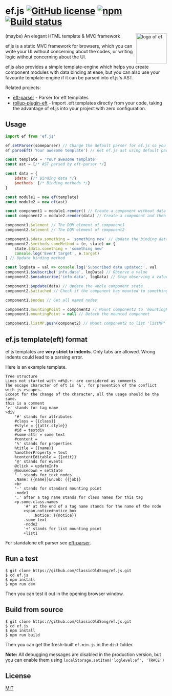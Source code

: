 # ef.js [![GitHub license](https://img.shields.io/badge/license-MIT-blue.svg?style=flat-square)](https://raw.githubusercontent.com/ClassicOldSong/ef.js/master/LICENSE) [![npm](https://img.shields.io/npm/dt/ef.js.svg?style=flat-square)](https://www.npmjs.com/package/ef.js) [![Build status](https://img.shields.io/travis/ClassicOldSong/ef.js.svg?style=flat-square)](https://travis-ci.org/ClassicOldSong/ef.js)
<img align="right" width="95" height="95" title="logo of ef" src="https://cloud.githubusercontent.com/assets/10512422/24116533/15dbd8b2-0de2-11e7-9ae8-6885f429a923.png">

(maybe) An elegant HTML template & MVC framework

ef.js is a static MVC framework for browsers, which you can write your UI without concerning about the codes, or writing logic without concerning about the UI.

ef.js also provides a simple template-engine which helps you create component modules with data binding at ease, but you can also use your favourite template-engine if it can be parsed into ef.js's AST.

Related projects:
+ [eft-parser](https://github.com/ClassicOldSong/eft-parser) - Parser for eft templates
+ [rollup-plugin-eft](https://github.com/ClassicOldSong/rollup-plugin-eft) - Import .eft templates directly from your code, taking the advantage of ef.js into your project with zero configuration.

## Usage
``` javascript
import ef from 'ef.js'

ef.setParser(someparser) // Change the default parser for ef.js so you can use a different type of template
ef.parseEft('Your awesome template') // Get ef.js ast using default parser

const template = 'Your awesome template'
const ast = [/* AST parsed by eft-parser */]

const data = {
	$data: {/* Binding data */}
	$methods: {/* Binding methods */}
}

const module1 = new ef(template)
const module2 = new ef(ast)

const component1 = module1.render() // Create a component without data
const component2 = module2.render(data) // Create a component and then updates it's data

component1.$element // The DOM element of component1
component2.$element // The DOM element of component2

component1.$data.something = 'something new' // Update the binding data 'something'
component2.$methods.someMethod = (e, state) => {
	state.$data.something = 'something new'
	console.log('Event target', e.target)
} // Update binding method

const logData = val => console.log('Subscribed data updated:', val
component1.$subscribe('info.data', logData) // Observe a value
component2.$unsubscribe('info.data', logData) // Stop observing a value

component1.$update(data) // Update the whole component state
component2.$attached // Check if the component has mounted to something

component1.$nodes // Get all named nodes

component1.mountingPoint = component2 // Mount component2 to 'mountingPoint' on component1
component1.mountingPoint = null // Detach the mounted component

component1.listMP.push(componet2) // Mount component2 to list 'listMP' mounting point on component1

```

## ef.js template(eft) format
ef.js templates are **very strict to indents**. Only tabs are allowed. Wrong indents could lead to a parsing error.

Here is an example template.

```
Tree structure
Lines not started with >#%@.+- are considered as comments
The escape character of eft is '&', for prevention of the conflict with js escapes.
Except for the change of the character, all the usage should be the same.
this is a comment
'>' stands for tag name
>div
	'#' stands for attributes
	#class = {{class}}
	#style = {{attr.style}}
	#id = testdiv
	#some-attr = some text
	#content =
	'%' stands for properties
	%title = {{name}}
	%anotherProperty = text
	%contentEditable = {{edit}}
	'@' stands for events
	@click = updateInfo
	@mousedown = setState
	'.' stands for text nodes
	.Name: {{name}}&nJob: {{job}}
	>br
	'-' stands for standard mounting point
	-node1
	'.' after a tag name stands for class names for this tag
	>p.some.class.names
		'#' at the end of a tag name stands for the name of the node
		>span.notice#notice_box
			.Notice: {{notice}}
		.some text
		-node2
		'+' stands for list mounting point
		+list1
```

For standalone eft parser see [eft-parser](https://github.com/ClassicOldSong/eft-parser).

## Run a test
```
$ git clone https://github.com/ClassicOldSong/ef.js.git
$ cd ef.js
$ npm install
$ npm run dev
```
Then you can test it out in the opening browser window.

## Build from source
```
$ git clone https://github.com/ClassicOldSong/ef.js.git
$ cd ef.js
$ npm install
$ npm run build
```
Then you can get the fresh-built `ef.min.js` in the `dist` folder.

**Note:** All debugging messages are disabled in the production version, but you can enable them using `localStorage.setItem('loglevel:ef', 'TRACE')`

## License
[MIT](http://cos.mit-license.org/)
